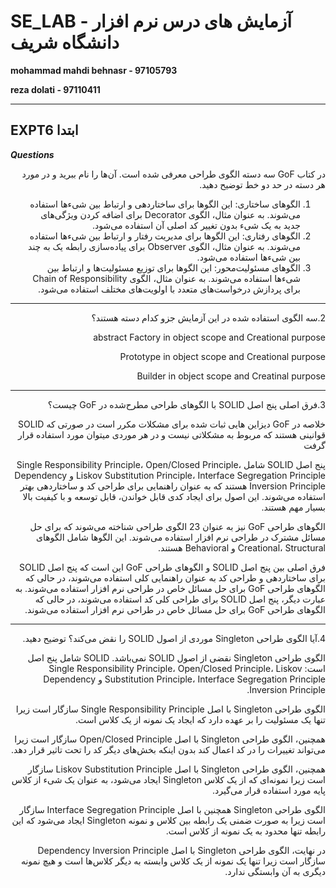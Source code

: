 # SE_LAB - آزمایش های درس نرم افزار دانشگاه شریف

**mohammad mahdi behnasr - 97105793**

**reza dolati - 97110411**

---
**EXPT6**
ابتدا  
---
***Questions***

<div dir="rtl">
 در کتاب GoF سه دسته الگوی طراحی معرفی شده است. آن‌ها را نام ببرید و در مورد هر دسته در حد دو خط توضیح دهید.

1. الگوهای ساختاری: این الگوها برای ساختاردهی و ارتباط بین شیء‌ها استفاده می‌شوند. به عنوان مثال، الگوی Decorator برای اضافه کردن ویژگی‌های جدید به یک شیء بدون تغییر کد اصلی آن استفاده می‌شود.
2. الگوهای رفتاری: این الگوها برای مدیریت رفتار و ارتباط بین شیء‌ها استفاده می‌شوند. به عنوان مثال، الگوی Observer برای پیاده‌سازی رابطه یک به چند بین شیء‌ها استفاده می‌شود.
3. الگوهای مسئولیت‌محور: این الگوها برای توزیع مسئولیت‌ها و ارتباط بین شیء‌ها استفاده می‌شوند. به عنوان مثال، الگوی Chain of Responsibility برای پردازش درخواست‌های متعدد با اولویت‌های مختلف استفاده می‌شود.
---
2.سه الگوی استفاده شده در این آزمایش جزو کدام دسته هستند؟

abstract Factory in object scope and Creational purpose

Prototype in object scope and Creational purpose

Builder in object scope and Creatinal purpose

---
3.فرق اصلی پنج اصل SOLID با الگوهای طراحی مطرح‌شده در GoF چیست؟



خلاصه در GoF  دیزاین هایی ثبات شده برای مشکلات مکرر است  در صورتی که SOLID قوانینی هستند که  مربوط به مشکلاتی نیست و در هر موردی میتوان مورد استفاده قرار گرفت


پنج اصل SOLID شامل Single Responsibility Principle، Open/Closed Principle، Liskov Substitution Principle، Interface Segregation Principle و Dependency Inversion Principle هستند که به عنوان راهنمایی برای طراحی کد و ساختاردهی بهتر استفاده می‌شوند. این اصول برای ایجاد کدی قابل خواندن، قابل توسعه و با کیفیت بالا بسیار مهم هستند.

الگوهای طراحی GoF نیز به عنوان 23 الگوی طراحی شناخته می‌شوند که برای حل مسائل مشترک در طراحی نرم افزار استفاده می‌شوند. این الگوها شامل الگوهای Creational، Structural و Behavioral هستند.

فرق اصلی بین پنج اصل SOLID و الگوهای طراحی GoF این است که پنج اصل SOLID برای ساختاردهی و طراحی کد به عنوان راهنمایی کلی استفاده می‌شوند، در حالی که الگوهای طراحی GoF برای حل مسائل خاص در طراحی نرم افزار استفاده می‌شوند. به عبارت دیگر، پنج اصل SOLID برای طراحی کلی کد استفاده می‌شوند، در حالی که الگوهای طراحی GoF برای حل مسائل خاص در طراحی نرم افزار استفاده می‌شوند.

---
4.آیا الگوی طراحی Singleton موردی از اصول SOLID را نقض می‌کند؟ توضیح دهید.

الگوی طراحی Singleton نقضی از اصول SOLID نمی‌باشد. SOLID شامل پنج اصل است: Single Responsibility Principle، Open/Closed Principle، Liskov Substitution Principle، Interface Segregation Principle و Dependency Inversion Principle.

الگوی طراحی Singleton با اصل Single Responsibility Principle سازگار است زیرا تنها یک مسئولیت را بر عهده دارد که ایجاد یک نمونه از یک کلاس است.

همچنین، الگوی طراحی Singleton با اصل Open/Closed Principle سازگار است زیرا می‌تواند تغییرات را در کد اعمال کند بدون اینکه بخش‌های دیگر کد را تحت تاثیر قرار دهد.

همچنین، الگوی طراحی Singleton با اصل Liskov Substitution Principle سازگار است زیرا نمونه‌ای که از یک کلاس Singleton ایجاد می‌شود، به عنوان یک شیء از کلاس پایه مورد استفاده قرار می‌گیرد.

الگوی طراحی Singleton همچنین با اصل Interface Segregation Principle سازگار است زیرا به صورت ضمنی یک رابطه بین کلاس و نمونه Singleton ایجاد می‌شود که این رابطه تنها محدود به یک نمونه از کلاس است.

در نهایت، الگوی طراحی Singleton با اصل Dependency Inversion Principle سازگار است زیرا تنها یک نمونه از یک کلاس وابسته به دیگر کلاس‌ها است و هیچ نمونه دیگری به آن وابستگی ندارد.

</div>
